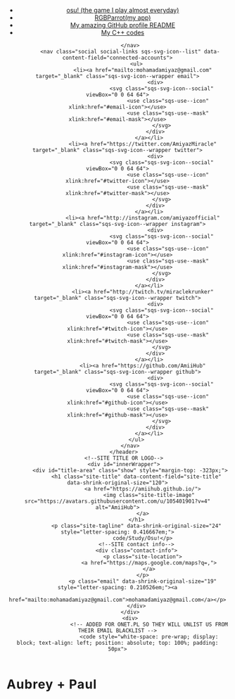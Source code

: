 <html xmlns:og="http://opengraphprotocol.org/schema/" xmlns:fb="http://www.facebook.com/2008/fbml"
    xmlns:website="http://ogp.me/ns/website" lang="en-US" itemscope="" itemtype="http://schema.org/WebPage"
    class="yui3-js-enabled js flexbox canvas canvastext webgl no-touch hashchange history draganddrop rgba hsla multiplebgs backgroundsize borderimage borderradius boxshadow textshadow opacity cssanimations csscolumns cssgradients cssreflections csstransforms no-csstransforms3d csstransitions video audio svg inlinesvg svgclippaths"
    style="">
<div id="yui3-css-stamp" style="position: absolute !important; visibility: hidden !important"></div>
<head>
    <meta http-equiv="Content-Type" content="text/html; charset=UTF-8">
    <meta http-equiv="X-UA-Compatible" content="IE=edge,chrome=1">
    <meta name="viewport" content="width=device-width,initial-scale=1">
    <base href=".">
    <title>ppy</title>
    <link rel="shortcut icon" type="image/x-icon" href="assets/favicon.ico">
    <link rel="canonical" href="https://amiihub.github.io/">
    <link href="https://fonts.googleapis.com/css?family=Lato:300" rel="stylesheet">
    <meta property="og:site_name" content="AmiiHub">
    <meta property="og:title" content="AmiiHub">
    <meta property="og:url" content="https://amiihub.github.io/">
    <meta property="og:type" content="just a simple and kinda boring website">
    <meta property="og:image" content="assets/ppy-square-transparent.png">
    <meta property="og:image:width" content="1500">
    <meta property="og:image:height" content="1500">
    <meta itemprop="name" content="AmiiHub">
    <meta itemprop="url" content="https://amiihub.github.io/">
    <meta itemprop="thumbnailUrl" content="assets/ppy-square-transparent.png">
    <link rel="image_src" href="assets/ppy-square-transparent.png">
    <meta itemprop="image" content="assets/ppy-square-transparent.png">
    <meta name="twitter:title" content="AmiiHub">
    <meta name="twitter:image" content="assets/ppy-square-transparent.png">
    <meta name="twitter:url" content="https://amiihub.github.io/">
    <meta name="twitter:card" content="summary">
    <meta name="description" content="AmiiHub">
    <link rel="stylesheet" type="text/css" href="assets/css">
    <script crossorigin="anonymous" src="assets/common-164af2692d023db89d4c-min.en-US.js"></script>
    <script crossorigin="anonymous" src="assets/performance-c647dc15634a6db3a1fd-min.en-US.js" defer=""></script>
    <script
        data-name="static-context">Static = window.Static || {}; Static.SQUARESPACE_CONTEXT = { "facebookAppId": "314192535267336", "rollups": { "squarespace-announcement-bar": { "css": "//static.squarespace.com/universal/styles-compressed/announcement-bar-d41d8cd98f00b204e9800998ecf8427e-min.css", "js": "//static.squarespace.com/universal/scripts-compressed/announcement-bar-ea5adfb884685aaf1ad8-min.en-US.js" }, "squarespace-audio-player": { "css": "//static.squarespace.com/universal/styles-compressed/audio-player-a57b8f3aa31918104f57a068648fbc63-min.css", "js": "//static.squarespace.com/universal/scripts-compressed/audio-player-88495a948175fd7a541e-min.en-US.js" }, "squarespace-blog-collection-list": { "css": "//static.squarespace.com/universal/styles-compressed/blog-collection-list-d41d8cd98f00b204e9800998ecf8427e-min.css", "js": "//static.squarespace.com/universal/scripts-compressed/blog-collection-list-f7e14bfdc5cf09298d8e-min.en-US.js" }, "squarespace-calendar-block-renderer": { "css": "//static.squarespace.com/universal/styles-compressed/calendar-block-renderer-9acef2d24c6a994fca1a8a82e99e19c3-min.css", "js": "//static.squarespace.com/universal/scripts-compressed/calendar-block-renderer-51a31e49686b29097e30-min.en-US.js" }, "squarespace-chartjs-helpers": { "css": "//static.squarespace.com/universal/styles-compressed/chartjs-helpers-9935a41d63cf08ca108505d288c1712e-min.css", "js": "//static.squarespace.com/universal/scripts-compressed/chartjs-helpers-21c25d36ed4d1de0ece1-min.en-US.js" }, "squarespace-comments": { "css": "//static.squarespace.com/universal/styles-compressed/comments-a7b26c9ae88684f76d210b61d0b0d848-min.css", "js": "//static.squarespace.com/universal/scripts-compressed/comments-b2e4edbcd7ccac92c988-min.en-US.js" }, "squarespace-commerce-cart": { "js": "//static.squarespace.com/universal/scripts-compressed/commerce-cart-364c64d2214ffff6c3cd-min.en-US.js" }, "squarespace-commerce-checkout-v2_5": { "js": "//static.squarespace.com/universal/scripts-compressed/commerce-checkout-v2_5-d59ef45d19291bb3219e-min.en-US.js" }, "squarespace-dialog": { "css": "//static.squarespace.com/universal/styles-compressed/dialog-7ba230f290b5d21d9871eb06db23b5c9-min.css", "js": "//static.squarespace.com/universal/scripts-compressed/dialog-a508f3abe755cb28b17e-min.en-US.js" }, "squarespace-events-collection": { "css": "//static.squarespace.com/universal/styles-compressed/events-collection-9acef2d24c6a994fca1a8a82e99e19c3-min.css", "js": "//static.squarespace.com/universal/scripts-compressed/events-collection-d093e781b6d8d4a4360c-min.en-US.js" }, "squarespace-form-rendering-utils": { "js": "//static.squarespace.com/universal/scripts-compressed/form-rendering-utils-c38d03688b0637b33601-min.en-US.js" }, "squarespace-forms": { "css": "//static.squarespace.com/universal/styles-compressed/forms-ac7917c174031c937e3df4b3a2005b34-min.css", "js": "//static.squarespace.com/universal/scripts-compressed/forms-1a08d9a3edb205e61e10-min.en-US.js" }, "squarespace-gallery-collection-list": { "css": "//static.squarespace.com/universal/styles-compressed/gallery-collection-list-d41d8cd98f00b204e9800998ecf8427e-min.css", "js": "//static.squarespace.com/universal/scripts-compressed/gallery-collection-list-7648566bab72920ef13d-min.en-US.js" }, "squarespace-image-zoom": { "css": "//static.squarespace.com/universal/styles-compressed/image-zoom-72b0ab7796582588032aa6472e2e2f14-min.css", "js": "//static.squarespace.com/universal/scripts-compressed/image-zoom-cb5275e89163cb85e96e-min.en-US.js" }, "squarespace-pinterest": { "css": "//static.squarespace.com/universal/styles-compressed/pinterest-d41d8cd98f00b204e9800998ecf8427e-min.css", "js": "//static.squarespace.com/universal/scripts-compressed/pinterest-0f96759741e00f75abdf-min.en-US.js" }, "squarespace-popup-overlay": { "css": "//static.squarespace.com/universal/styles-compressed/popup-overlay-7b48efeab9b323dfdb524a256cf61595-min.css", "js": "//static.squarespace.com/universal/scripts-compressed/popup-overlay-132677f0aa8c8bc2c956-min.en-US.js" }, "squarespace-product-quick-view": { "css": "//static.squarespace.com/universal/styles-compressed/product-quick-view-bc8694b75a40e4bd969b662b80ebafb5-min.css", "js": "//static.squarespace.com/universal/scripts-compressed/product-quick-view-29dcf10f7bf48f35b675-min.en-US.js" }, "squarespace-products-collection-item-v2": { "css": "//static.squarespace.com/universal/styles-compressed/products-collection-item-v2-72b0ab7796582588032aa6472e2e2f14-min.css", "js": "//static.squarespace.com/universal/scripts-compressed/products-collection-item-v2-117f3ba293cc438755ea-min.en-US.js" }, "squarespace-products-collection-list-v2": { "css": "//static.squarespace.com/universal/styles-compressed/products-collection-list-v2-72b0ab7796582588032aa6472e2e2f14-min.css", "js": "//static.squarespace.com/universal/scripts-compressed/products-collection-list-v2-95f31684b7f40f133a89-min.en-US.js" }, "squarespace-search-page": { "css": "//static.squarespace.com/universal/styles-compressed/search-page-ea3e98edb84abbc5e758884f69149027-min.css", "js": "//static.squarespace.com/universal/scripts-compressed/search-page-523940e432331df0eea5-min.en-US.js" }, "squarespace-search-preview": { "js": "//static.squarespace.com/universal/scripts-compressed/search-preview-d4962a2918f7334c76e7-min.en-US.js" }, "squarespace-share-buttons": { "js": "//static.squarespace.com/universal/scripts-compressed/share-buttons-9944d12ac539153c6f70-min.en-US.js" }, "squarespace-simple-liking": { "css": "//static.squarespace.com/universal/styles-compressed/simple-liking-310d0b18e112f708f91339b11fd55714-min.css", "js": "//static.squarespace.com/universal/scripts-compressed/simple-liking-2ff252dd95d2cc681069-min.en-US.js" }, "squarespace-social-buttons": { "css": "//static.squarespace.com/universal/styles-compressed/social-buttons-26106f808f7e9c739a7f862a408ed039-min.css", "js": "//static.squarespace.com/universal/scripts-compressed/social-buttons-d8c30d0bf118649c06ef-min.en-US.js" }, "squarespace-tourdates": { "css": "//static.squarespace.com/universal/styles-compressed/tourdates-d41d8cd98f00b204e9800998ecf8427e-min.css", "js": "//static.squarespace.com/universal/scripts-compressed/tourdates-1808f9b0bace9d6c8bdb-min.en-US.js" }, "squarespace-website-overlays-manager": { "css": "//static.squarespace.com/universal/styles-compressed/website-overlays-manager-df9cddfe3eca22764d10fd6fc4f4ad73-min.css", "js": "//static.squarespace.com/universal/scripts-compressed/website-overlays-manager-b12748b8dfa1ba2e30b4-min.en-US.js" } }, "pageType": 1, "website": { "id": "561f85f1e4b0f197c394a579", "identifier": "dean-herbert", "websiteType": 1, "contentModifiedOn": 1444912943762, "cloneable": false, "siteStatus": {}, "language": "en-US", "timeZone": "Asia/Tokyo", "machineTimeZoneOffset": 32400000, "timeZoneOffset": 32400000, "timeZoneAbbr": "JST", "siteTitle": "ppy", "fullSiteTitle": "ppy", "siteTagLine": "code/music/osu!", "siteDescription": "", "location": { "mapZoom": 12.0, "mapLat": 40.7207559, "mapLng": -74.00076130000002, "markerLat": 40.7207559, "markerLng": -74.00076130000002 }, "logoImageId": "561f9f2fe4b039aec9b1797e", "shareButtonOptions": { "2": true, "1": true, "4": true, "7": true, "5": true, "6": true, "8": true, "3": true }, "logoImageUrl": "//static1.squarespace.com/static/561f85f1e4b0f197c394a579/t/561f9f2fe4b039aec9b1797e/1444912943762/", "authenticUrl": "https://ppy.sh", "internalUrl": "https://dean-herbert.squarespace.com", "baseUrl": "https://amiihub.github.io/", "primaryDomain": "https://amiyaz.az/", "sslSetting": 3, "socialAccounts": [{ "serviceId": 20, "userId": "contact@ppy.sh", "screenname": "contact@ppy.sh", "addedOn": 1444907042149, "profileUrl": "mailto:mohamadamiyaz@gmail.com", "iconEnabled": true, "serviceName": "email" }, { "serviceId": 4, "userId": "18159925", "userName": "ppy", "screenname": "Dean Herbert", "addedOn": 1444907061346, "profileUrl": "https://twitter.com/ppy", "iconUrl": "http://pbs.twimg.com/profile_images/646911857802907648/6Ojh9ewB_normal.png", "collectionId": "561f8835e4b0949fdacc417f", "iconEnabled": true, "serviceName": "twitter" }, { "serviceId": 10, "userId": "1760436", "userName": "__ppy", "screenname": "Dean Herbert", "addedOn": 1444907169882, "profileUrl": "http://instagram.com/amiyazofficial", "iconUrl": "https://scontent.cdninstagram.com/hphotos-xaf1/t51.2885-19/s150x150/11899620_1643872572560080_1488231887_a.jpg", "collectionId": "561f88a1e4b0949fdacc4301", "iconEnabled": true, "serviceName": "instagram" }, { "serviceId": 11, "userId": "UCfFstf5a-EbrCZsaBHj_b7A", "screenname": "Dean Herbert", "addedOn": 1444907208176, "profileUrl": "https://www.youtube.com/channel/UCraPRPcK4FRDf-dupsuxzeA", "iconUrl": "https://yt3.ggpht.com/-E6EQgWRjZAs/AAAAAAAAAAI/AAAAAAAAAAA/hf1TwM7OKyo/s88-c-k-no/photo.jpg", "iconEnabled": true, "serviceName": "youtube" }, { "serviceId": 35, "screenname": "Twitch", "addedOn": 1444907222067, "profileUrl": "http://twitch.tv/miraclekrunker", "iconEnabled": true, "serviceName": "twitch" }, { "serviceId": 23, "userId": "191335", "userName": "peppy", "screenname": "Dean Herbert", "addedOn": 1444907323366, "profileUrl": "https://github.com/AmiiHub", "iconUrl": "https://avatars.githubusercontent.com/u/191335?v=3", "iconEnabled": true, "serviceName": "github" }], "typekitId": "", "statsMigrated": false, "imageMetadataProcessingEnabled": false, "screenshotId": "50c65148", "showOwnerLogin": false }, "websiteSettings": { "id": "561f85f1e4b0f197c394a57b", "websiteId": "561f85f1e4b0f197c394a579", "type": "Personal", "subjects": [], "country": "JP", "state": "13", "simpleLikingEnabled": true, "mobileInfoBarSettings": { "style": 1, "isContactEmailEnabled": false, "isContactPhoneNumberEnabled": false, "isLocationEnabled": false, "isBusinessHoursEnabled": false }, "announcementBarSettings": { "style": 1, "text": "<p>test</p>" }, "commentLikesAllowed": true, "commentAnonAllowed": true, "commentThreaded": true, "commentApprovalRequired": false, "commentAvatarsOn": true, "commentSortType": 2, "commentFlagThreshold": 0, "commentFlagsAllowed": true, "commentEnableByDefault": true, "commentDisableAfterDaysDefault": 0, "disqusShortname": "", "commentsEnabled": false, "contactPhoneNumber": "", "storeSettings": { "returnPolicy": null, "termsOfService": null, "privacyPolicy": null, "paymentSettings": {}, "expressCheckout": false, "continueShoppingLinkUrl": "/", "useLightCart": false, "showNoteField": false, "shippingCountryDefaultValue": "US", "billToShippingDefaultValue": false, "showShippingPhoneNumber": true, "isShippingPhoneRequired": false, "showBillingPhoneNumber": true, "isBillingPhoneRequired": false, "multipleQuantityAllowedForServices": true, "currenciesSupported": ["CHF", "HKD", "MXN", "EUR", "DKK", "USD", "CAD", "MYR", "NOK", "THB", "AUD", "SGD", "ILS", "PLN", "GBP", "CZK", "SEK", "NZD", "PHP", "RUB"], "defaultCurrency": "USD", "selectedCurrency": "USD", "measurementStandard": 1, "showCustomCheckoutForm": false, "enableMailingListOptInByDefault": true, "contactLocation": { "mapZoom": 12.0, "mapLat": 40.7207559, "mapLng": -74.00076130000002, "markerLat": 40.7207559, "markerLng": -74.00076130000002, "addressLine1": "", "addressLine2": "", "addressCountry": "" }, "businessName": "ppy Pty Ltd", "sameAsRetailLocation": false, "isLive": false }, "useEscapeKeyToLogin": true, "ssBadgeType": 1, "ssBadgePosition": 4, "ssBadgeVisibility": 1, "ssBadgeDevices": 1, "pinterestOverlayOptions": { "mode": "disabled" }, "ampEnabled": false }, "cookieSettings": { "isCookieBannerEnabled": false, "isRestrictiveCookiePolicyEnabled": false, "isRestrictiveCookiePolicyAbsolute": false, "cookieBannerText": "", "cookieBannerTheme": "", "cookieBannerVariant": "", "cookieBannerPosition": "", "cookieBannerCtaVariant": "", "cookieBannerCtaText": "" }, "websiteCloneable": false, "collection": { "title": "Home", "id": "53c827cfe4b04ad07ef20f24", "fullUrl": "/", "type": 7 }, "subscribed": false, "appDomain": "squarespace.com", "templateTweakable": true, "tweakJSON": { "aspect-ratio": "Auto", "bg-image": "{background-image:url(\"assets/P8290058.jpg\");background-position:center center;background-size:cover;background-attachment:fixed;background-repeat:no-repeat}", "gallery-arrow-style": "No Background", "gallery-aspect-ratio": "3:2 Standard", "gallery-auto-crop": "true", "gallery-autoplay": "false", "gallery-design": "Slideshow", "gallery-info-overlay": "Show on Hover", "gallery-loop": "false", "gallery-navigation": "Bullets", "gallery-show-arrows": "true", "gallery-transitions": "Fade", "galleryArrowBackground": "rgba(34,34,34,1)", "galleryArrowColor": "rgba(255,255,255,1)", "galleryAutoplaySpeed": "3", "galleryCircleColor": "rgba(255,255,255,1)", "galleryInfoBackground": "rgba(0, 0, 0, .7)", "galleryThumbnailSize": "100px", "gridSize": "350px", "gridSpacing": "20px", "product-gallery-auto-crop": "true", "product-image-auto-crop": "true" }, "templateId": "507c1fdf84ae362b5e7be44e", "pageFeatures": [1, 2, 4], "googleMapsStaticApiKey": "AIzaSyBQdch5IcgcQaKNG76sbMQv1MEBEKLeQ-8", "impersonatedSession": false, "demoCollections": [{ "collectionId": "53c827cfe4b04ad07ef20f24", "deleted": false }, { "collectionId": "53ed03a3e4b0934f157219ff", "deleted": false }], "tzData": { "zones": [[540, "Japan", "J%sT", null]], "rules": { "Japan": [] } } };</script>
    <script type="text/javascript"> SquarespaceFonts.loadViaContext(); Squarespace.load(window);</script>
    <script
        type="application/ld+json">{"url":"https://amiihub.github.io/","name":"AmiiHub","description":"","image":"assets/round.png","@context":"http://schema.org","@type":"WebSite"}</script>
    <link rel="stylesheet" type="text/css" href="assets/site.css">
    <meta name="ROBOTS" content="NOINDEX">
    <script>Static.COOKIE_BANNER_CAPABLE = true;</script>
    <!-- End of Squarespace Headers -->
</head>
<body id="collection-53c827cfe4b04ad07ef20f24"
    class="info-page-layout-offset    hide-info-page-dividers  mobile-background-image tagline-and-contact-info-show-tagline-only site-border-none social-icon-style-normal    show-category-navigation    event-thumbnails event-thumbnail-size-32-standard event-date-label event-date-label-time event-list-show-cats event-list-date event-list-time event-list-address   event-icalgcal-links  event-excerpts  event-item-back-link    gallery-design-slideshow aspect-ratio-auto lightbox-style-dark gallery-navigation-bullets gallery-info-overlay-show-on-hover gallery-aspect-ratio-32-standard gallery-arrow-style-no-background gallery-transitions-fade gallery-show-arrows gallery-auto-crop   product-list-titles-under product-list-alignment-left product-item-size-11-square product-image-auto-crop product-gallery-size-11-square product-gallery-auto-crop show-product-price show-product-item-nav product-social-sharing newsletter-style-dark  opentable-style-light small-button-style-solid small-button-shape-square medium-button-style-solid medium-button-shape-square large-button-style-solid large-button-shape-square image-block-poster-text-alignment-center image-block-card-dynamic-font-sizing image-block-card-content-position-center image-block-card-text-alignment-left image-block-overlap-dynamic-font-sizing image-block-overlap-content-position-center image-block-overlap-text-alignment-left image-block-collage-dynamic-font-sizing image-block-collage-content-position-top image-block-collage-text-alignment-left image-block-stack-dynamic-font-sizing image-block-stack-text-alignment-left button-style-solid button-corner-style-square tweak-product-quick-view-button-style-floating tweak-product-quick-view-button-position-bottom tweak-product-quick-view-lightbox-excerpt-display-truncate tweak-product-quick-view-lightbox-show-arrows tweak-product-quick-view-lightbox-show-close-button tweak-product-quick-view-lightbox-controls-weight-light native-currency-code-usd collection-type-template-page collection-layout-default collection-53c827cfe4b04ad07ef20f24 homepage view-list mobile-style-available">
    <div id="outerWrapper">
        <div id="bgOverlay"></div>
        <!--HEADER-->
        <header id="header">
            <!--MAIN NAVIGATION-->
            <!--MOBILE-->
            <nav id="mobile-navigation" data-content-field="navigation-mobileNav">
                <span id="mobile-navigation-label"></span>
                <ul>
                    <li class=""><a href="https://osu.ppy.sh/" target="_blank">
                            osu! (the game I play almost everyday)
                        </a></li>
                    <li class=""><a href="https://github.com/AmiiHub/RGBParrot" target="_blank">
                            RGBParrot(my app)
                        </a></li>
                    <li class=""><a href="https://github.com/AmiiHub/AmiiHub" target="_blank">
                            My amazing GitHub profile README
                        </a></li>
                    <li class=""><a href="https://github.com/AmiiHub/Cplusplus-is-so-easy" target="_blank">
                            My C++ codes
                        </a></li>
                </ul>

            </nav>
            <nav class="social social-links sqs-svg-icon--list" data-content-field="connected-accounts">
                <ul>
                    <li><a href="mailto:mohamadamiyaz@gmail.com" target="_blank" class="sqs-svg-icon--wrapper email">
                            <div>
                                <svg class="sqs-svg-icon--social" viewBox="0 0 64 64">
                                    <use class="sqs-use--icon" xlink:href="#email-icon"></use>
                                    <use class="sqs-use--mask" xlink:href="#email-mask"></use>
                                </svg>
                            </div>
                        </a></li>
                    <li><a href="https://twitter.com/AmiyazMiracle" target="_blank" class="sqs-svg-icon--wrapper twitter">
                            <div>
                                <svg class="sqs-svg-icon--social" viewBox="0 0 64 64">
                                    <use class="sqs-use--icon" xlink:href="#twitter-icon"></use>
                                    <use class="sqs-use--mask" xlink:href="#twitter-mask"></use>
                                </svg>
                            </div>
                        </a></li>
                    <li><a href="http://instagram.com/amiyazofficial" target="_blank" class="sqs-svg-icon--wrapper instagram">
                            <div>
                                <svg class="sqs-svg-icon--social" viewBox="0 0 64 64">
                                    <use class="sqs-use--icon" xlink:href="#instagram-icon"></use>
                                    <use class="sqs-use--mask" xlink:href="#instagram-mask"></use>
                                </svg>
                            </div>
                        </a></li>
                    <li><a href="http://twitch.tv/miraclekrunker" target="_blank" class="sqs-svg-icon--wrapper twitch">
                            <div>
                                <svg class="sqs-svg-icon--social" viewBox="0 0 64 64">
                                    <use class="sqs-use--icon" xlink:href="#twitch-icon"></use>
                                    <use class="sqs-use--mask" xlink:href="#twitch-mask"></use>
                                </svg>
                            </div>
                        </a></li>
                    <li><a href="https://github.com/AmiiHub" target="_blank" class="sqs-svg-icon--wrapper github">
                            <div>
                                <svg class="sqs-svg-icon--social" viewBox="0 0 64 64">
                                    <use class="sqs-use--icon" xlink:href="#github-icon"></use>
                                    <use class="sqs-use--mask" xlink:href="#github-mask"></use>
                                </svg>
                            </div>
                        </a></li>
                </ul>
            </nav>
        </header>
        <!--SITE TITLE OR LOGO-->
        <div id="innerWrapper">
            <div id="title-area" class="show" style="margin-top: -323px;">
                <h1 class="site-title" data-content-field="site-title" data-shrink-original-size="120">
                    <a href="https://amiihub.github.io/">
                        <img class="site-title-image" src="https://avatars.githubusercontent.com/u/105401901?v=4" alt="AmiiHub">
                    </a>
                </h1>
                <p class="site-tagline" data-shrink-original-size="24" style="letter-spacing: 0.416667em;">
                    code/Study/Osu!</p>
                <!--SITE contact info-->
                <div class="contact-info">
                    <p class="site-location">
                        <a href="https://maps.google.com/maps?q=,">
                        </a>
                    </p>
                    <p class="email" data-shrink-original-size="19" style="letter-spacing: 0.210526em;"><a
                            href="mailto:mohamadamiyaz@gmail.com">mohamadamiyaz@gmail.com</a></p>
                </div>
            </div>
            <div>
                        <!-- ADDED FOR ONET.PL SO THEY WILL UNLIST US FROM THEIR EMAIL BLACKLIST -->
                        <code style="white-space: pre-wrap; display: block; text-align: left; position: absolute; top: 100%; padding: 50px">
</code>
            </div>
            <!--CONTENT INJECTION POINT-->
            <section id="content">
                <div class="main-content-wrapper cf" data-content-field="main-content">
                    <!-- CATEGORY NAV -->
                    <!-- blank -->
                </div>
            </section>
            <div id="homeBlockField" class="show" style="margin-top: 0px;">
                <div class="sqs-layout sqs-grid-12 columns-12" data-layout-label="Freeform Content"
                    data-type="block-field" data-updated-on="1406756752707" id="homeBlocks">
                    <div class="row sqs-row">
                        <div class="col sqs-col-12 span-12">
                            <div class="sqs-block html-block sqs-block-html" data-block-type="2"
                                id="block-yui_3_17_2_1_1406756587384_36523">
                                <div class="sqs-block-content">
                                    <h1 class="text-align-center" data-shrink-original-size="26"
                                        style="letter-spacing: 0.0384615em;">Aubrey + Paul</h1>
                                </div>
                            </div>
                        </div>
                    </div>
                </div>
            </div>
            <!--INJECTION POINT FOR TRACKING SCRIPTS AND USER CONTENT FROM THE CODE INJECTION TAB-->
            <script type="text/javascript"
                data-sqs-type="imageloader-bootstrapper">(function () { if (window.ImageLoader) { window.ImageLoader.bootstrap({}, document); } })();</script>
            <script>Squarespace.afterBodyLoad(Y);</script><svg xmlns="http://www.w3.org/2000/svg" version="1.1"
                style="display:none">
                <symbol id="email-icon" viewBox="0 0 64 64">
                    <path d="M17,22v20h30V22H17z M41.1,25L32,32.1L22.9,25H41.1z M20,39V26.6l12,9.3l12-9.3V39H20z">
                    </path>
                </symbol>
                <symbol id="email-mask" viewBox="0 0 64 64">
                    <path
                        d="M41.1,25H22.9l9.1,7.1L41.1,25z M44,26.6l-12,9.3l-12-9.3V39h24V26.6z M0,0v64h64V0H0z M47,42H17V22h30V42z">
                    </path>
                </symbol>
                <symbol id="twitter-icon" viewBox="0 0 64 64">
                    <path
                        d="M48,22.1c-1.2,0.5-2.4,0.9-3.8,1c1.4-0.8,2.4-2.1,2.9-3.6c-1.3,0.8-2.7,1.3-4.2,1.6 C41.7,19.8,40,19,38.2,19c-3.6,0-6.6,2.9-6.6,6.6c0,0.5,0.1,1,0.2,1.5c-5.5-0.3-10.3-2.9-13.5-6.9c-0.6,1-0.9,2.1-0.9,3.3 c0,2.3,1.2,4.3,2.9,5.5c-1.1,0-2.1-0.3-3-0.8c0,0,0,0.1,0,0.1c0,3.2,2.3,5.8,5.3,6.4c-0.6,0.1-1.1,0.2-1.7,0.2c-0.4,0-0.8,0-1.2-0.1 c0.8,2.6,3.3,4.5,6.1,4.6c-2.2,1.8-5.1,2.8-8.2,2.8c-0.5,0-1.1,0-1.6-0.1c2.9,1.9,6.4,2.9,10.1,2.9c12.1,0,18.7-10,18.7-18.7 c0-0.3,0-0.6,0-0.8C46,24.5,47.1,23.4,48,22.1z">
                    </path>
                </symbol>
                <symbol id="twitter-mask" viewBox="0 0 64 64">
                    <path
                        d="M0,0v64h64V0H0z M44.7,25.5c0,0.3,0,0.6,0,0.8C44.7,35,38.1,45,26.1,45c-3.7,0-7.2-1.1-10.1-2.9 c0.5,0.1,1,0.1,1.6,0.1c3.1,0,5.9-1,8.2-2.8c-2.9-0.1-5.3-2-6.1-4.6c0.4,0.1,0.8,0.1,1.2,0.1c0.6,0,1.2-0.1,1.7-0.2 c-3-0.6-5.3-3.3-5.3-6.4c0,0,0-0.1,0-0.1c0.9,0.5,1.9,0.8,3,0.8c-1.8-1.2-2.9-3.2-2.9-5.5c0-1.2,0.3-2.3,0.9-3.3 c3.2,4,8.1,6.6,13.5,6.9c-0.1-0.5-0.2-1-0.2-1.5c0-3.6,2.9-6.6,6.6-6.6c1.9,0,3.6,0.8,4.8,2.1c1.5-0.3,2.9-0.8,4.2-1.6 c-0.5,1.5-1.5,2.8-2.9,3.6c1.3-0.2,2.6-0.5,3.8-1C47.1,23.4,46,24.5,44.7,25.5z">
                    </path>
                </symbol>
                <symbol id="instagram-icon" viewBox="0 0 64 64">
                    <path
                        d="M46.91,25.816c-0.073-1.597-0.326-2.687-0.697-3.641c-0.383-0.986-0.896-1.823-1.73-2.657c-0.834-0.834-1.67-1.347-2.657-1.73c-0.954-0.371-2.045-0.624-3.641-0.697C36.585,17.017,36.074,17,32,17s-4.585,0.017-6.184,0.09c-1.597,0.073-2.687,0.326-3.641,0.697c-0.986,0.383-1.823,0.896-2.657,1.73c-0.834,0.834-1.347,1.67-1.73,2.657c-0.371,0.954-0.624,2.045-0.697,3.641C17.017,27.415,17,27.926,17,32c0,4.074,0.017,4.585,0.09,6.184c0.073,1.597,0.326,2.687,0.697,3.641c0.383,0.986,0.896,1.823,1.73,2.657c0.834,0.834,1.67,1.347,2.657,1.73c0.954,0.371,2.045,0.624,3.641,0.697C27.415,46.983,27.926,47,32,47s4.585-0.017,6.184-0.09c1.597-0.073,2.687-0.326,3.641-0.697c0.986-0.383,1.823-0.896,2.657-1.73c0.834-0.834,1.347-1.67,1.73-2.657c0.371-0.954,0.624-2.045,0.697-3.641C46.983,36.585,47,36.074,47,32S46.983,27.415,46.91,25.816z M44.21,38.061c-0.067,1.462-0.311,2.257-0.516,2.785c-0.272,0.7-0.597,1.2-1.122,1.725c-0.525,0.525-1.025,0.85-1.725,1.122c-0.529,0.205-1.323,0.45-2.785,0.516c-1.581,0.072-2.056,0.087-6.061,0.087s-4.48-0.015-6.061-0.087c-1.462-0.067-2.257-0.311-2.785-0.516c-0.7-0.272-1.2-0.597-1.725-1.122c-0.525-0.525-0.85-1.025-1.122-1.725c-0.205-0.529-0.45-1.323-0.516-2.785c-0.072-1.582-0.087-2.056-0.087-6.061s0.015-4.48,0.087-6.061c0.067-1.462,0.311-2.257,0.516-2.785c0.272-0.7,0.597-1.2,1.122-1.725c0.525-0.525,1.025-0.85,1.725-1.122c0.529-0.205,1.323-0.45,2.785-0.516c1.582-0.072,2.056-0.087,6.061-0.087s4.48,0.015,6.061,0.087c1.462,0.067,2.257,0.311,2.785,0.516c0.7,0.272,1.2,0.597,1.725,1.122c0.525,0.525,0.85,1.025,1.122,1.725c0.205,0.529,0.45,1.323,0.516,2.785c0.072,1.582,0.087,2.056,0.087,6.061S44.282,36.48,44.21,38.061z M32,24.297c-4.254,0-7.703,3.449-7.703,7.703c0,4.254,3.449,7.703,7.703,7.703c4.254,0,7.703-3.449,7.703-7.703C39.703,27.746,36.254,24.297,32,24.297z M32,37c-2.761,0-5-2.239-5-5c0-2.761,2.239-5,5-5s5,2.239,5,5C37,34.761,34.761,37,32,37z M40.007,22.193c-0.994,0-1.8,0.806-1.8,1.8c0,0.994,0.806,1.8,1.8,1.8c0.994,0,1.8-0.806,1.8-1.8C41.807,22.999,41.001,22.193,40.007,22.193z">
                    </path>
                </symbol>
                <symbol id="instagram-mask" viewBox="0 0 64 64">
                    <path
                        d="M43.693,23.153c-0.272-0.7-0.597-1.2-1.122-1.725c-0.525-0.525-1.025-0.85-1.725-1.122c-0.529-0.205-1.323-0.45-2.785-0.517c-1.582-0.072-2.056-0.087-6.061-0.087s-4.48,0.015-6.061,0.087c-1.462,0.067-2.257,0.311-2.785,0.517c-0.7,0.272-1.2,0.597-1.725,1.122c-0.525,0.525-0.85,1.025-1.122,1.725c-0.205,0.529-0.45,1.323-0.516,2.785c-0.072,1.582-0.087,2.056-0.087,6.061s0.015,4.48,0.087,6.061c0.067,1.462,0.311,2.257,0.516,2.785c0.272,0.7,0.597,1.2,1.122,1.725s1.025,0.85,1.725,1.122c0.529,0.205,1.323,0.45,2.785,0.516c1.581,0.072,2.056,0.087,6.061,0.087s4.48-0.015,6.061-0.087c1.462-0.067,2.257-0.311,2.785-0.516c0.7-0.272,1.2-0.597,1.725-1.122s0.85-1.025,1.122-1.725c0.205-0.529,0.45-1.323,0.516-2.785c0.072-1.582,0.087-2.056,0.087-6.061s-0.015-4.48-0.087-6.061C44.143,24.476,43.899,23.682,43.693,23.153z M32,39.703c-4.254,0-7.703-3.449-7.703-7.703s3.449-7.703,7.703-7.703s7.703,3.449,7.703,7.703S36.254,39.703,32,39.703z M40.007,25.793c-0.994,0-1.8-0.806-1.8-1.8c0-0.994,0.806-1.8,1.8-1.8c0.994,0,1.8,0.806,1.8,1.8C41.807,24.987,41.001,25.793,40.007,25.793z M0,0v64h64V0H0z M46.91,38.184c-0.073,1.597-0.326,2.687-0.697,3.641c-0.383,0.986-0.896,1.823-1.73,2.657c-0.834,0.834-1.67,1.347-2.657,1.73c-0.954,0.371-2.044,0.624-3.641,0.697C36.585,46.983,36.074,47,32,47s-4.585-0.017-6.184-0.09c-1.597-0.073-2.687-0.326-3.641-0.697c-0.986-0.383-1.823-0.896-2.657-1.73c-0.834-0.834-1.347-1.67-1.73-2.657c-0.371-0.954-0.624-2.044-0.697-3.641C17.017,36.585,17,36.074,17,32c0-4.074,0.017-4.585,0.09-6.185c0.073-1.597,0.326-2.687,0.697-3.641c0.383-0.986,0.896-1.823,1.73-2.657c0.834-0.834,1.67-1.347,2.657-1.73c0.954-0.371,2.045-0.624,3.641-0.697C27.415,17.017,27.926,17,32,17s4.585,0.017,6.184,0.09c1.597,0.073,2.687,0.326,3.641,0.697c0.986,0.383,1.823,0.896,2.657,1.73c0.834,0.834,1.347,1.67,1.73,2.657c0.371,0.954,0.624,2.044,0.697,3.641C46.983,27.415,47,27.926,47,32C47,36.074,46.983,36.585,46.91,38.184z M32,27c-2.761,0-5,2.239-5,5s2.239,5,5,5s5-2.239,5-5S34.761,27,32,27z">
                    </path>
                </symbol>
                <symbol id="youtube-icon" viewBox="0 0 64 64">
                    <path
                        d="M46.7,26c0,0-0.3-2.1-1.2-3c-1.1-1.2-2.4-1.2-3-1.3C38.3,21.4,32,21.4,32,21.4h0 c0,0-6.3,0-10.5,0.3c-0.6,0.1-1.9,0.1-3,1.3c-0.9,0.9-1.2,3-1.2,3S17,28.4,17,30.9v2.3c0,2.4,0.3,4.9,0.3,4.9s0.3,2.1,1.2,3 c1.1,1.2,2.6,1.2,3.3,1.3c2.4,0.2,10.2,0.3,10.2,0.3s6.3,0,10.5-0.3c0.6-0.1,1.9-0.1,3-1.3c0.9-0.9,1.2-3,1.2-3s0.3-2.4,0.3-4.9 v-2.3C47,28.4,46.7,26,46.7,26z M28.9,35.9l0-8.4l8.1,4.2L28.9,35.9z">
                    </path>
                </symbol>
                <symbol id="youtube-mask" viewBox="0 0 64 64">
                    <path
                        d="M0,0v64h64V0H0z M47,33.1c0,2.4-0.3,4.9-0.3,4.9s-0.3,2.1-1.2,3c-1.1,1.2-2.4,1.2-3,1.3 C38.3,42.5,32,42.6,32,42.6s-7.8-0.1-10.2-0.3c-0.7-0.1-2.2-0.1-3.3-1.3c-0.9-0.9-1.2-3-1.2-3S17,35.6,17,33.1v-2.3 c0-2.4,0.3-4.9,0.3-4.9s0.3-2.1,1.2-3c1.1-1.2,2.4-1.2,3-1.3c4.2-0.3,10.5-0.3,10.5-0.3h0c0,0,6.3,0,10.5,0.3c0.6,0.1,1.9,0.1,3,1.3 c0.9,0.9,1.2,3,1.2,3s0.3,2.4,0.3,4.9V33.1z M28.9,35.9l8.1-4.2l-8.1-4.2L28.9,35.9z">
                    </path>
                </symbol>
                <symbol id="twitch-icon" viewBox="0 0 64 64">
                    <path
                        d="M40,25.6h-2.5v7.6H40V25.6z M33,25.6h-2.5v7.6H33V25.6z M20.9,18L19,23.1v20.4h7v3.8h3.8l3.8-3.8h5.7l7.6-7.6V18H20.9z M44.5,34.5L40,39h-7l-3.8,3.8V39h-5.7V20.5h21V34.5z">
                    </path>
                </symbol>
                <symbol id="twitch-mask" viewBox="0 0 64 64">
                    <path
                        d="M0,0v64h64V0H0z M47,35.8l-7.6,7.6h-5.7l-3.8,3.8H26v-3.8h-7V23.1l1.9-5.1H47V35.8z M29.2,42.8L33,39h7l4.5-4.5 v-14h-21V39h5.7V42.8z M37.5,25.6H40v7.6h-2.5V25.6z M30.5,25.6H33v7.6h-2.5V25.6z">
                    </path>
                </symbol>
                <symbol id="github-icon" viewBox="0 0 64 64">
                    <path
                        d="M32,16c-8.8,0-16,7.2-16,16c0,7.1,4.6,13.1,10.9,15.2 c0.8,0.1,1.1-0.3,1.1-0.8c0-0.4,0-1.4,0-2.7c-4.5,1-5.4-2.1-5.4-2.1c-0.7-1.8-1.8-2.3-1.8-2.3c-1.5-1,0.1-1,0.1-1 c1.6,0.1,2.5,1.6,2.5,1.6c1.4,2.4,3.7,1.7,4.7,1.3c0.1-1,0.6-1.7,1-2.1c-3.6-0.4-7.3-1.8-7.3-7.9c0-1.7,0.6-3.2,1.6-4.3 c-0.2-0.4-0.7-2,0.2-4.2c0,0,1.3-0.4,4.4,1.6c1.3-0.4,2.6-0.5,4-0.5c1.4,0,2.7,0.2,4,0.5c3.1-2.1,4.4-1.6,4.4-1.6 c0.9,2.2,0.3,3.8,0.2,4.2c1,1.1,1.6,2.5,1.6,4.3c0,6.1-3.7,7.5-7.3,7.9c0.6,0.5,1.1,1.5,1.1,3c0,2.1,0,3.9,0,4.4 c0,0.4,0.3,0.9,1.1,0.8C43.4,45.1,48,39.1,48,32C48,23.2,40.8,16,32,16z">
                    </path>
                </symbol>
                <symbol id="github-mask" viewBox="0 0 64 64">
                    <path
                        d="M0,0v64h64V0H0z M37.1,47.2c-0.8,0.2-1.1-0.3-1.1-0.8c0-0.5,0-2.3,0-4.4c0-1.5-0.5-2.5-1.1-3 c3.6-0.4,7.3-1.7,7.3-7.9c0-1.7-0.6-3.2-1.6-4.3c0.2-0.4,0.7-2-0.2-4.2c0,0-1.3-0.4-4.4,1.6c-1.3-0.4-2.6-0.5-4-0.5 c-1.4,0-2.7,0.2-4,0.5c-3.1-2.1-4.4-1.6-4.4-1.6c-0.9,2.2-0.3,3.8-0.2,4.2c-1,1.1-1.6,2.5-1.6,4.3c0,6.1,3.7,7.5,7.3,7.9 c-0.5,0.4-0.9,1.1-1,2.1c-0.9,0.4-3.2,1.1-4.7-1.3c0,0-0.8-1.5-2.5-1.6c0,0-1.6,0-0.1,1c0,0,1,0.5,1.8,2.3c0,0,0.9,3.1,5.4,2.1 c0,1.3,0,2.3,0,2.7c0,0.4-0.3,0.9-1.1,0.8C20.6,45.1,16,39.1,16,32c0-8.8,7.2-16,16-16c8.8,0,16,7.2,16,16 C48,39.1,43.4,45.1,37.1,47.2z">
                    </path>
                </symbol>
            </svg>
        </div> <!-- end #innerWrapper -->
    </div> <!-- end #outerWrapper -->
</body>
</html>
